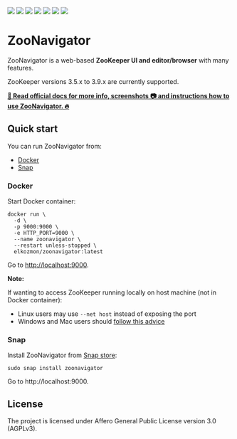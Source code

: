 [![](https://github.com/elkozmon/zoonavigator/actions/workflows/publish.yml/badge.svg)](https://github.com/elkozmon/zoonavigator/actions/workflows/publish.yml)
[![](https://readthedocs.org/projects/zoonavigator/badge/?version=latest)](https://zoonavigator.elkozmon.com/en/latest/?badge=latest)
[![](https://img.shields.io/docker/pulls/elkozmon/zoonavigator.svg)](https://hub.docker.com/r/elkozmon/zoonavigator)
[![](https://img.shields.io/docker/stars/elkozmon/zoonavigator.svg)](https://hub.docker.com/r/elkozmon/zoonavigator)
[![](https://img.shields.io/docker/image-size/elkozmon/zoonavigator?sort=semver)](https://hub.docker.com/r/elkozmon/zoonavigator)
[![](https://snapcraft.io//zoonavigator/badge.svg)](https://snapcraft.io/zoonavigator)
[![](https://snapcraft.io//zoonavigator/trending.svg?name=0)](https://snapcraft.io/zoonavigator)

# ZooNavigator

ZooNavigator is a web-based **ZooKeeper UI and editor/browser** with many features.


ZooKeeper versions 3.5.x to 3.9.x are currently supported.


[**📘 Read official docs for more info, screenshots 📷 and instructions how to use ZooNavigator. 🔥**](https://zoonavigator.elkozmon.com)

## Quick start

You can run ZooNavigator from:

- [Docker](#docker)
- [Snap](#snap)

### Docker

Start Docker container:

```
docker run \
  -d \
  -p 9000:9000 \
  -e HTTP_PORT=9000 \
  --name zoonavigator \
  --restart unless-stopped \
  elkozmon/zoonavigator:latest
```

Go to [http://localhost:9000](http://localhost:9000).

**Note:**

If wanting to access ZooKeeper running locally on host machine (not in Docker container): 

 - Linux users may use `--net host` instead of exposing the port
 - Windows and Mac users should [follow this advice](https://github.com/elkozmon/zoonavigator/issues/40#issue-495910852)

### Snap

Install ZooNavigator from [Snap store](https://snapcraft.io/zoonavigator):

```
sudo snap install zoonavigator
```

Go to http://localhost:9000.


## License

The project is licensed under Affero General Public License version 3.0 (AGPLv3).
